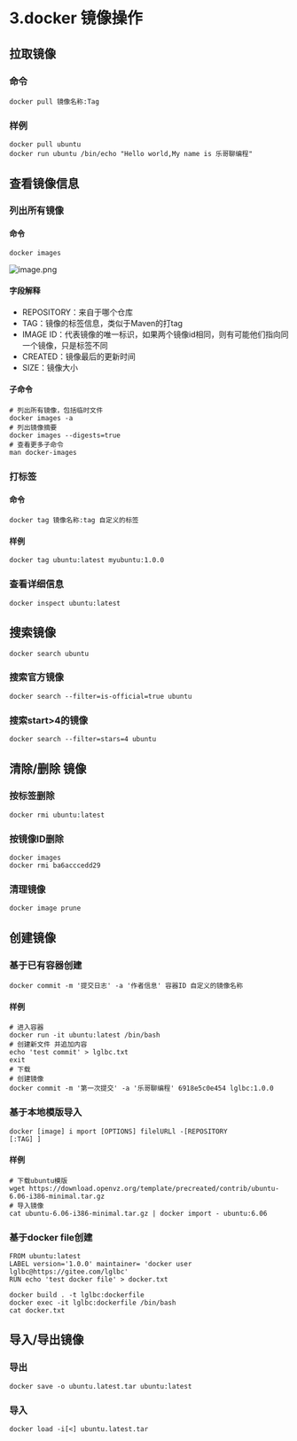 # 3.docker 镜像操作

## 拉取镜像
### 命令
```
docker pull 镜像名称:Tag
```
### 样例
```
docker pull ubuntu
docker run ubuntu /bin/echo "Hello world,My name is 乐哥聊编程"
```
## 查看镜像信息
### 列出所有镜像
####  命令
```
docker images
```
![image.png](https://raw.githubusercontent.com/zhangyiming748/DockerTutorial/master/media/3/docker%20images.avif)
#### 字段解释

- REPOSITORY：来自于哪个仓库
- TAG：镜像的标签信息，类似于Maven的打tag
- IMAGE ID：代表镜像的唯一标识，如果两个镜像id相同，则有可能他们指向同一个镜像，只是标签不同
- CREATED：镜像最后的更新时间
- SIZE：镜像大小
#### 子命令
```
# 列出所有镜像，包括临时文件	
docker images -a
# 列出镜像摘要
docker images --digests=true
# 查看更多子命令
man docker-images
```
### 打标签
#### 命令
```
docker tag 镜像名称:tag 自定义的标签
```
#### 样例
```
docker tag ubuntu:latest myubuntu:1.0.0
```
### 查看详细信息
```
docker inspect ubuntu:latest
```
## 搜索镜像
```
docker search ubuntu
```
### 搜索官方镜像
```
docker search --filter=is-official=true ubuntu
```
### 搜索start>4的镜像
```
docker search --filter=stars=4 ubuntu
```
## 清除/删除 镜像
### 按标签删除
```
docker rmi ubuntu:latest
```
### 按镜像ID删除
```
docker images
docker rmi ba6acccedd29
```
### 清理镜像
```
docker image prune
```
## 创建镜像
### 基于已有容器创建
```
docker commit -m '提交日志' -a '作者信息' 容器ID 自定义的镜像名称
```
#### 样例
```
# 进入容器
docker run -it ubuntu:latest /bin/bash
# 创建新文件 并追加内容
echo 'test commit' > lglbc.txt
exit
# 下载
# 创建镜像
docker commit -m '第一次提交' -a '乐哥聊编程' 6918e5c0e454 lglbc:1.0.0
```
### 基于本地模版导入
```
docker [image] i mport [OPTIONS] filelURLl -[REPOSITORY
[:TAG] ]
```
#### 样例
```
# 下载ubuntu模版
wget https://download.openvz.org/template/precreated/contrib/ubuntu-6.06-i386-minimal.tar.gz
# 导入镜像
cat ubuntu-6.06-i386-minimal.tar.gz | docker import - ubuntu:6.06
```
### 基于docker file创建
```
FROM ubuntu:latest
LABEL version='1.0.0' maintainer= 'docker user lglbc@https://gitee.com/lglbc'
RUN echo 'test docker file' > docker.txt
```
```
docker build . -t lglbc:dockerfile
docker exec -it lglbc:dockerfile /bin/bash
cat docker.txt
```
## 导入/导出镜像
### 导出
```
docker save -o ubuntu.latest.tar ubuntu:latest
```
### 导入
```
docker load -i[<] ubuntu.latest.tar
```
